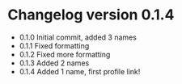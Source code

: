# Changelog version 0.1.4
- 0.1.0 Initial commit, added 3 names
- 0.1.1 Fixed formatting
- 0.1.2 Fixed more formatting
- 0.1.3 Added 2 names
- 0.1.4 Added 1 name, first profile link!
